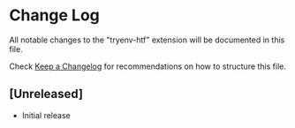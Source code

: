 # Change Log

All notable changes to the "tryenv-htf" extension will be documented in this file.

Check [Keep a Changelog](http://keepachangelog.com/) for recommendations on how to structure this file.

## [Unreleased]

- Initial release